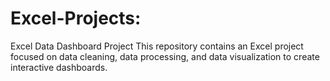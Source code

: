 # Excel-Projects:
  Excel Data Dashboard Project  This repository contains an Excel project focused on data cleaning, data processing, and data visualization to create interactive dashboards. 
